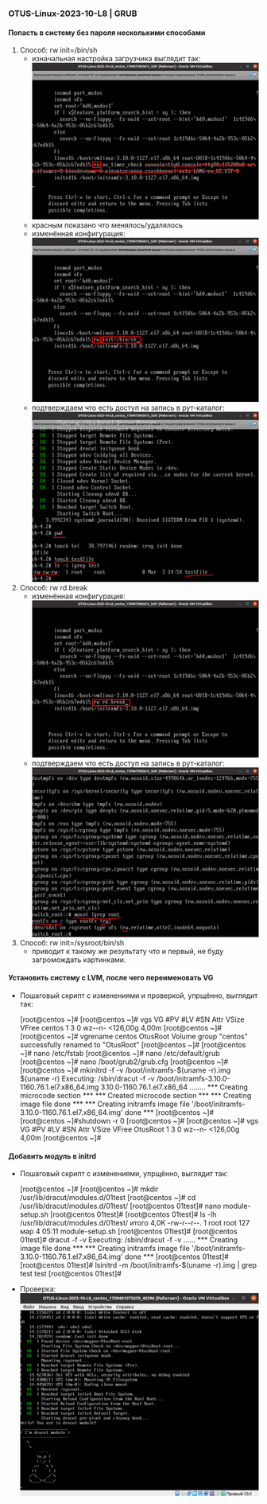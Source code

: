 ### OTUS-Linux-2023-10-L8 | GRUB

#### Попасть в систему без пароля несколькими способами

1. Способ: rw init=/bin/sh
	- изначальная настройка загрузчика выглядит так:
	![Начальная настройка](boot_settings.png)
	- красным показано что менялось/удалялось
	- изменённая конфигурация:
	![Изменённая настройка](boot_init_1.png)
	- подтверждаем что есть доступ на запись в рут-каталог:
	![Подтверждаем доступ](boot_init_2.png)
2. Способ: rw rd.break
	- изменённая конфигурация:
	![Изменённая настройка](boot_rd.break_1.png)
	- подтверждаем что есть доступ на запись в рут-каталог:
	![Подтверждаем доступ](boot_rd.break_2.png)
3. Способ: rw init=/sysroot/bin/sh
	- приводит к такому же результату что и первый, не буду загромождать картинками.  

#### Установить систему с LVM, после чего переименовать VG</br>
 - Пошаговый скрипт с изменениями и проверкой, упрщённо, выглядит так:

	[root@centos ~]# 
	[root@centos ~]# vgs
	  VG     #PV #LV #SN Attr   VSize    VFree
	  centos   1   3   0 wz--n- <126,00g 4,00m
	[root@centos ~]# 
	[root@centos ~]# vgrename centos OtusRoot
	  Volume group "centos" successfully renamed to "OtusRoot"
	[root@centos ~]#
	[root@centos ~]# nano /etc/fstab 
	[root@centos ~]# nano /etc/default/grub 
	[root@centos ~]# nano /boot/grub2/grub.cfg 
	[root@centos ~]# 
	[root@centos ~]# mkinitrd -f -v /boot/initramfs-$(uname -r).img $(uname -r)
	Executing: /sbin/dracut -f -v /boot/initramfs-3.10.0-1160.76.1.el7.x86_64.img 3.10.0-1160.76.1.el7.x86_64
	........
	*** Creating microcode section ***
	*** Created microcode section ***
	*** Creating image file done ***
	*** Creating initramfs image file '/boot/initramfs-3.10.0-1160.76.1.el7.x86_64.img' done ***
	[root@centos ~]#
	[root@centos ~]#shutdown -r 0
	[root@centos ~]# 
	[root@centos ~]# vgs
	  VG       #PV #LV #SN Attr   VSize    VFree
	  OtusRoot   1   3   0 wz--n- <126,00g 4,00m
	[root@centos ~]#


#### Добавить модуль в initrd</br>
 - Пошаговый скрипт с изменениями, упрщённо, выглядит так:

	[root@centos ~]#
	[root@centos ~]# mkdir /usr/lib/dracut/modules.d/01test
	[root@centos ~]# cd /usr/lib/dracut/modules.d/01test/
	[root@centos 01test]# nano module-setup.sh
	[root@centos 01test]#
	[root@centos 01test]# ls -lh /usr/lib/dracut/modules.d/01test/
	итого 4,0K
	-rw-r--r--. 1 root root 127 мар  4 05:11 module-setup.sh
	[root@centos 01test]# 
	[root@centos 01test]# dracut -f -v
	Executing: /sbin/dracut -f -v
	......
	*** Creating image file done ***
	*** Creating initramfs image file '/boot/initramfs-3.10.0-1160.76.1.el7.x86_64.img' done ***
	[root@centos 01test]# 
	[root@centos 01test]# lsinitrd -m /boot/initramfs-$(uname -r).img | grep test
	test
	[root@centos 01test]#

 - Проверка:
 ![Появление пингвина](penguin.png)</br>




